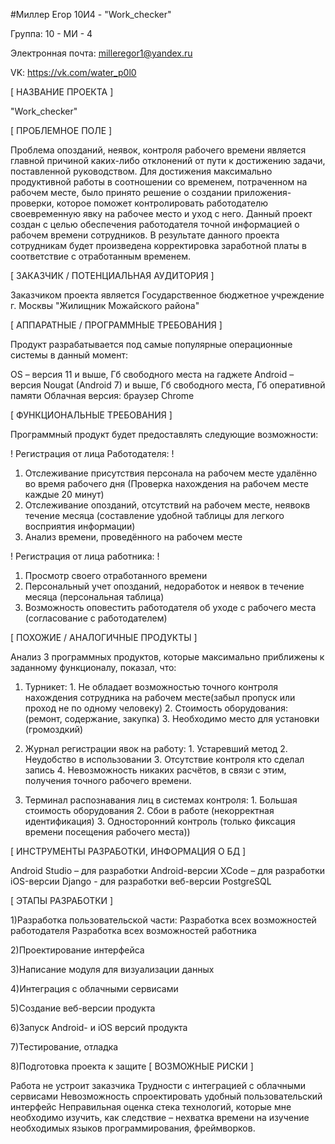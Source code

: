 #Миллер Егор 10И4 - "Work_checker"



Группа: 10 - МИ - 4

Электронная почта: milleregor1@yandex.ru

VK: https://vk.com/water_p0l0

[ НАЗВАНИЕ ПРОЕКТА ]

"Work_checker"

[ ПРОБЛЕМНОЕ ПОЛЕ ]

Проблема опозданий, неявок, контроля рабочего времени является главной причиной каких-либо отклонений от пути к достижению задачи, поставленной руководством. Для достижения максимально продуктивной работы в соотношении со временем, потраченном на рабочем месте, было принято решение о создании приложения-проверки, которое поможет контролировать работодателю своевременную явку на рабочее место и уход с него. Данный проект создан с целью обеспечения работодателя точной информацией о рабочем времени сотрудников. В результате данного проекта сотрудникам будет произведена корректировка заработной платы в соответствие с отработанным временем.

[ ЗАКАЗЧИК / ПОТЕНЦИАЛЬНАЯ АУДИТОРИЯ ]

Заказчиком проекта является Государственное бюджетное учреждение г. Москвы "Жилищник Можайского района" 






[ АППАРАТНЫЕ / ПРОГРАММНЫЕ ТРЕБОВАНИЯ ]

Продукт разрабатывается под самые популярные операционные системы в данный момент:

OS – версия 11 и выше, Гб свободного места на гаджете
Android – версия Nougat (Android 7) и выше, Гб свободного места, Гб оперативной памяти
Облачная версия: браузер Chrome

[ ФУНКЦИОНАЛЬНЫЕ ТРЕБОВАНИЯ ]

Программный продукт будет предоставлять следующие возможности:


! Регистрация от лица Работодателя: !

1. Отслеживание присутствия персонала на рабочем месте удалённо во время рабочего дня (Проверка нахождения на рабочем месте каждые 20 минут)
2. Отслеживание опозданий, отсутствий на рабочем месте, неявокв течение месяца (составление удобной таблицы для легкого восприятия информации)
3. Анализ времени, проведённого на рабочем месте

! Регистрация от лица работника: !

1. Просмотр своего отработанного времени  
2. Персональный учет опозданий, недоработок и неявок в течение месяца (персональная таблица)
3. Возможность оповестить работодателя об уходе с рабочего места (согласование с работодателем)

[ ПОХОЖИЕ / АНАЛОГИЧНЫЕ ПРОДУКТЫ ]

Анализ 3 программных продуктов, которые максимально приближены к заданному функционалу, показал, что:
1) Турникет: 1. Не обладает возможностью точного контроля нахождения сотрудника на рабочем месте(забыл пропуск или проход не по одному человеку) 
             2. Стоимость оборудования: (ремонт, содержание, закупка) 
             3. Необходимо место для установки (громоздкий) 

2) Журнал регистрации явок на работу: 1. Устаревший метод
                                      2. Неудобство в использовании
                                      3. Отсутствие контроля кто сделал запись
                                      4. Невозможность никаких расчётов, в связи с этим, получения точного рабочего времени. 

3) Терминал распознавания лиц в системах контроля: 1. Большая стоимость оборудования
                                                   2. Сбои в работе (некорректная идентификация)
                                                   3. Односторонний контроль (только фиксация времени посещения рабочего места))


[ ИНСТРУМЕНТЫ РАЗРАБОТКИ, ИНФОРМАЦИЯ О БД ]

Android Studio – для разработки Android-версии
XCode – для разработки iOS-версии
Django - для разработки веб-версии
PostgreSQL 

[ ЭТАПЫ РАЗРАБОТКИ ]

1)Разработка пользовательской части:
  Разработка всех возможностей работодателя
  Разработка всех возможностей работника  
  
2)Проектирование интерфейса

3)Написание модуля для визуализации данных

4)Интеграция с облачными сервисами

5)Создание веб-версии продукта

6)Запуск Android- и iOS версий продукта

7)Тестирование, отладка

8)Подготовка проекта к защите
[ ВОЗМОЖНЫЕ РИСКИ ]

Работа не устроит заказчика 
Трудности с интеграцией с облачными сервисами
Невозможность спроектировать удобный пользовательский интерфейс
Неправильная оценка стека технологий, которые мне необходимо изучить, как следствие – нехватка времени на изучение необходимых языков программирования, фреймворков.
